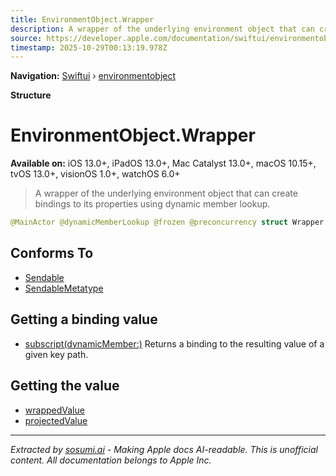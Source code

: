```yaml
---
title: EnvironmentObject.Wrapper
description: A wrapper of the underlying environment object that can create bindings to its properties using dynamic member lookup.
source: https://developer.apple.com/documentation/swiftui/environmentobject/wrapper
timestamp: 2025-10-29T00:13:19.978Z
---
```


**Navigation:** [Swiftui](/documentation/swiftui) › [environmentobject](/documentation/swiftui/environmentobject)

**Structure**

# EnvironmentObject.Wrapper

**Available on:** iOS 13.0+, iPadOS 13.0+, Mac Catalyst 13.0+, macOS 10.15+, tvOS 13.0+, visionOS 1.0+, watchOS 6.0+

> A wrapper of the underlying environment object that can create bindings to its properties using dynamic member lookup.

```swift
@MainActor @dynamicMemberLookup @frozen @preconcurrency struct Wrapper
```

## Conforms To

- [Sendable](/documentation/Swift/Sendable)
- [SendableMetatype](/documentation/Swift/SendableMetatype)

## Getting a binding value

- [subscript(dynamicMember:)](/documentation/swiftui/environmentobject/wrapper/subscript(dynamicmember:)) Returns a binding to the resulting value of a given key path.

## Getting the value

- [wrappedValue](/documentation/swiftui/environmentobject/wrappedvalue)
- [projectedValue](/documentation/swiftui/environmentobject/projectedvalue)

---

*Extracted by [sosumi.ai](https://sosumi.ai) - Making Apple docs AI-readable.*
*This is unofficial content. All documentation belongs to Apple Inc.*
